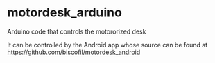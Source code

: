 # motordesk_arduino
Arduino code that controls the motororized desk


It can be controlled by the Android app whose source can be found at https://github.com/biscofil/motordesk_android
